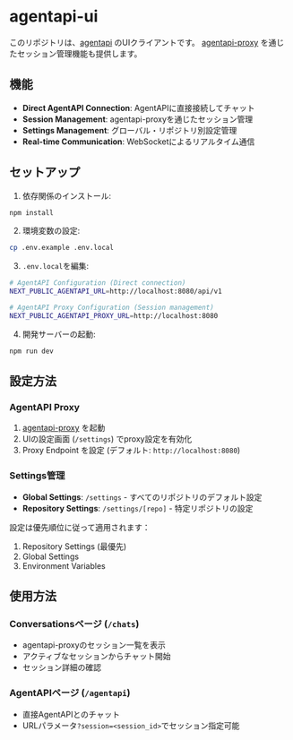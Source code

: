 # agentapi-ui

このリポジトリは、[agentapi](https://github.com/coder/agentapi) のUIクライアントです。
[agentapi-proxy](https://github.com/takutakahashi/agentapi-proxy) を通じたセッション管理機能も提供します。

## 機能

- **Direct AgentAPI Connection**: AgentAPIに直接接続してチャット
- **Session Management**: agentapi-proxyを通じたセッション管理
- **Settings Management**: グローバル・リポジトリ別設定管理
- **Real-time Communication**: WebSocketによるリアルタイム通信

## セットアップ

1. 依存関係のインストール:
```bash
npm install
```

2. 環境変数の設定:
```bash
cp .env.example .env.local
```

3. `.env.local`を編集:
```bash
# AgentAPI Configuration (Direct connection)
NEXT_PUBLIC_AGENTAPI_URL=http://localhost:8080/api/v1

# AgentAPI Proxy Configuration (Session management)
NEXT_PUBLIC_AGENTAPI_PROXY_URL=http://localhost:8080
```

4. 開発サーバーの起動:
```bash
npm run dev
```

## 設定方法

### AgentAPI Proxy

1. [agentapi-proxy](https://github.com/takutakahashi/agentapi-proxy) を起動
2. UIの設定画面 (`/settings`) でproxy設定を有効化
3. Proxy Endpoint を設定 (デフォルト: `http://localhost:8080`)

### Settings管理

- **Global Settings**: `/settings` - すべてのリポジトリのデフォルト設定
- **Repository Settings**: `/settings/[repo]` - 特定リポジトリの設定

設定は優先順位に従って適用されます：
1. Repository Settings (最優先)
2. Global Settings
3. Environment Variables

## 使用方法

### Conversationsページ (`/chats`)

- agentapi-proxyのセッション一覧を表示
- アクティブなセッションからチャット開始
- セッション詳細の確認

### AgentAPIページ (`/agentapi`)

- 直接AgentAPIとのチャット
- URLパラメータ`?session=<session_id>`でセッション指定可能
